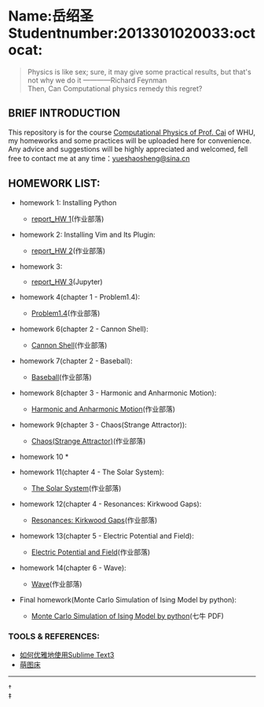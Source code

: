 # Name:岳绍圣 Studentnumber:2013301020033:octocat:

> Physics is like sex; sure, it may give some practical results, but that's not why we do it  ————Richard Feynman  
> Then, Can Computational physics remedy this regret?  

## BRIEF INTRODUCTION

This repository is for the course [Computational Physics of Prof. Cai](https://github.com/caihao/computational_physics_whu) of WHU, my homeworks and some practices will be uploaded here for convenience. Any advice and suggestions  will be highly appreciated and welcomed, fell free to contact me at any time：yueshaosheng@sina.cn 

## HOMEWORK LIST:

- homework 1: Installing Python  
  * [report_HW 1](https://www.zybuluo.com/Guoguo0605/note/331943)(作业部落)

- homework 2: Installing Vim and Its Plugin:  
  * [report_HW 2](https://www.zybuluo.com/Guoguo0605/note/332468)(作业部落)

- homework 3:  
  * [report_HW 3](https://github.com/SmallGuoguo/computationalphysics_N2013301020033/blob/master/Resources/homework3/homework3.ipynb)(Jupyter)

- homework 4(chapter 1 - Problem1.4):  
  * [Problem1.4](https://www.zybuluo.com/Guoguo0605/note/347342)(作业部落)

- homework 6(chapter 2 - Cannon Shell):
  * [Cannon Shell](https://www.zybuluo.com/Guoguo0605/note/332720)(作业部落)

- homework 7(chapter 2 - Baseball):
  * [Baseball](https://www.zybuluo.com/Guoguo0605/note/341577)(作业部落)

- homework 8(chapter 3 - Harmonic and Anharmonic Motion):
  * [Harmonic and Anharmonic Motion](https://www.zybuluo.com/Guoguo0605/note/352185)(作业部落)

- homework 9(chapter 3 - Chaos(Strange Attractor)):
  * [Chaos(Strange Attractor)](https://www.zybuluo.com/Guoguo0605/note/356384)(作业部落)

- homework 10
  * 

- homework 11(chapter 4 - The Solar System):
  * [The Solar System](https://www.zybuluo.com/Guoguo0605/note/396926)(作业部落)

- homework 12(chapter 4 - Resonances: Kirkwood Gaps):
  * [Resonances: Kirkwood Gaps](https://www.zybuluo.com/Guoguo0605/note/414378)(作业部落)

- homework 13(chapter 5 - Electric Potential and Field):
  * [Electric Potential and Field](https://www.zybuluo.com/Guoguo0605/note/414328)(作业部落)

- homework 14(chapter 6 - Wave):
  * [Wave](https://www.zybuluo.com/Guoguo0605/note/414600)(作业部落)

- Final homework(Monte Carlo Simulation of Ising Model by python):
  * [Monte Carlo Simulation of Ising Model by python](http://ogoawo9vj.bkt.clouddn.com/%E8%AE%A1%E7%AE%97%E7%89%A9%E7%90%86final.pdf)(七牛 PDF)


### TOOLS & REFERENCES:

- [如何优雅地使用Sublime Text3](http://www.jianshu.com/p/3cb5c6f2421c)  
- [萌图床](http://pic.ffsky.net/)


------
†  
‡


